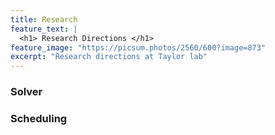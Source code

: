 ```yaml
---
title: Research
feature_text: |
  <h1> Research Directions </h1>
feature_image: "https://picsum.photos/2560/600?image=873"
excerpt: "Research directions at Taylor lab"
---
```

<!-- title: Research -->
<!--aside: true-->

### Solver

### Scheduling
